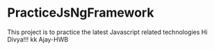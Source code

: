 # PracticeJsNgFramework
This project is to practice the latest Javascript related technologies
Hi Divya!!!
kk
Ajay-HWB